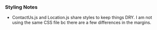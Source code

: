 ### Styling Notes
- ContactUs.js and Location.js share styles to keep things DRY. I am not using the same CSS file bc there are a few differences in the margins. 